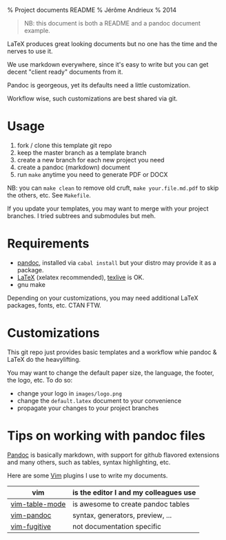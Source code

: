 % Project documents README
% Jérôme Andrieux
% 2014

> NB: this document is both a README and a pandoc document example.

LaTeX produces great looking documents but no one has the time and the nerves to use it.

We use markdown everywhere, since it's easy to write but you can get decent "client ready" documents from it.

Pandoc is georgeous, yet its defaults need a little customization.

Workflow wise, such customizations are best shared via git.

<!--more-->

# Usage

1. fork / clone this template git repo
2. keep the master branch as a template branch
3. create a new branch for each new project you need
4. create a pandoc (markdown) document
5. run `make` anytime you need to generate PDF or DOCX

NB: you can `make clean` to remove old cruft, `make your.file.md.pdf` to skip the others, etc. See `Makefile`.

If you update your templates, you may want to merge with your project branches. I tried subtrees and submodules but meh.


# Requirements

* [pandoc](johnmacfarlane.net/pandoc/), installed via `cabal install` but your distro may provide it as a package.
* [LaTeX](http://www.xelatex.org/) (xelatex recommended), [texlive](https://www.tug.org/texlive/) is OK.
* gnu make

Depending on your customizations, you may need additional LaTeX packages, fonts, etc. CTAN FTW.


# Customizations

This git repo just provides basic templates and a workflow whie pandoc & LaTeX do the heavylifting.

You may want to change the default paper size, the language, the footer, the logo, etc. To do so:

* change your logo in `images/logo.png`
* change the `default.latex` document to your convenience
* propagate your changes to your project branches


# Tips on working with pandoc files

[Pandoc](johnmacfarlane.net/pandoc/) is basically markdown, with support for github flavored extensions and many others, such as tables, syntax highlighting, etc.

Here are some [Vim](www.vim.org) plugins I use to write my documents.

| vim                                                             | is the editor I and my colleagues use |
|-----------------------------------------------------------------|---------------------------------------|
| [vim-table-mode](https://github.com/dhruvasagar/vim-table-mode) | is awesome to create pandoc tables    |
| [vim-pandoc](https://github.com/vim-pandoc/vim-pandoc)          | syntax, generators, preview, ...      |
| [vim-fugitive](https://github.com/tpope/vim-fugitive)           | not documentation specific            |

